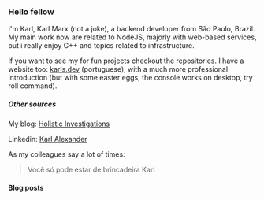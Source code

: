 ### Hello fellow

I'm Karl, Karl Marx (not a joke), a backend developer from São Paulo, Brazil. My main work now are related to NodeJS, majorly with web-based services, but i really enjoy C++ and topics related to infrastructure.

If you want to see my for fun projects checkout the repositories. I have a website too: [karls.dev](https://karls.dev) (portuguese), with a much more professional introduction (but with some easter eggs, the console works on desktop, try roll command).

##### Other sources

My blog: [Holistic Investigations](https://medium.com/@iho)

Linkedin: [Karl Alexander](https://www.linkedin.com/in/karl-alexader/)

As my colleagues say a lot of times:
> Você só pode estar de brincadeira Karl

#### Blog posts
<!-- BLOG-POST-LIST:START -->
<!-- BLOG-POST-LIST:END -->

